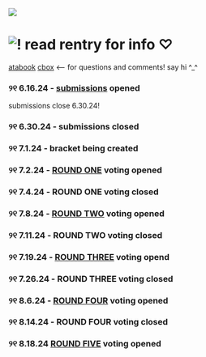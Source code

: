 ![](https://komarev.com/ghpvc/?username=ptskinbracket&style=flat&color=7f5b41) 

# ![!](https://i.postimg.cc/43mg7RNZ/IMG-0432.gif) read rentry for info ♡
[atabook](https://ptskinbracket.atabook.org/) [cbox](https://my.cbox.ws/ptskinbracket) <-- for questions and comments! say hi ^_^
### ୨୧ 6.16.24 - [submissions](https://forms.gle/tmdqDuMRtik5KeaC6) opened
  submissions close 6.30.24!
### ୨୧ 6.30.24 - submissions closed
### ୨୧ 7.1.24 - bracket being created
### ୨୧ 7.2.24 - [ROUND ONE](https://forms.gle/z9KU34sNgN9zvXsJ9) voting opened
### ୨୧ 7.4.24 - ROUND ONE voting closed
### ୨୧ 7.8.24 - [ROUND TWO](https://forms.gle/M9YcqBk6iyEkTZfY9) voting opened
### ୨୧ 7.11.24 - ROUND TWO voting closed
### ୨୧ 7.19.24 - [ROUND THREE](https://forms.gle/3qXuSd7iGMbS99EV8) voting opend
### ୨୧ 7.26.24 - ROUND THREE voting closed
### ୨୧ 8.6.24 - [ROUND FOUR](https://forms.gle/sY7YTc6NWUHx4kCLA) voting opened
### ୨୧ 8.14.24 - ROUND FOUR voting closed
### ୨୧ 8.18.24 [ROUND FIVE](https://forms.gle/STGYmDyEx7zkofH8A) voting opened

